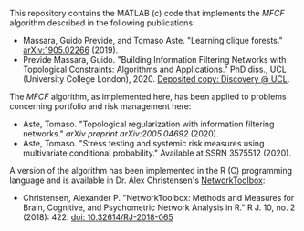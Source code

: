 This repository contains the MATLAB (c) code that implements the _MFCF_ algorithm described in the following publications:

 - Massara, Guido Previde, and Tomaso Aste. "Learning clique forests." [arXiv:1905.02266](https://arxiv.org/abs/1905.02266) (2019).
 - Previde Massara, Guido. "Building Information Filtering Networks with Topological Constraints: Algorithms and Applications." PhD diss., UCL (University College London), 2020. [Deposited copy: Discovery @ UCL](https://discovery.ucl.ac.uk/id/eprint/10118525/).

The _MFCF_ algorithm, as implemented here, has been applied to problems concerning portfolio and risk management here:

 - Aste, Tomaso. "Topological regularization with information filtering networks." _arXiv preprint arXiv:2005.04692_ (2020).
 - Aste, Tomaso. "Stress testing and systemic risk measures using multivariate conditional probability." Available at SSRN 3575512 (2020). 

A version of the algorithm has been implemented in the R (C) programming language and is available in Dr. Alex Christensen's [NetworkToolbox](https://cran.r-project.org/web/packages/NetworkToolbox/index.html):

 - Christensen, Alexander P. "NetworkToolbox: Methods and Measures for Brain, Cognitive, and Psychometric Network Analysis in R." R J. 10, no. 2 (2018): 422. [doi: 10.32614/RJ-2018-065](https://doi.org/10.32614/RJ-2018-065)
